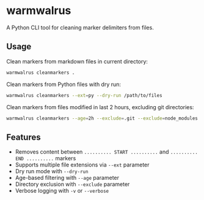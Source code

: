 # warmwalrus

A Python CLI tool for cleaning marker delimiters from files.

## Usage

Clean markers from markdown files in current directory:
```bash
warmwalrus cleanmarkers .
```

Clean markers from Python files with dry run:
```bash
warmwalrus cleanmarkers --ext=py --dry-run /path/to/files
```

Clean markers from files modified in last 2 hours, excluding git directories:
```bash
warmwalrus cleanmarkers --age=2h --exclude=.git --exclude=node_modules /path/to/project
```

## Features

- Removes content between `.......... START ..........` and `.......... END ..........` markers
- Supports multiple file extensions via `--ext` parameter
- Dry run mode with `--dry-run`
- Age-based filtering with `--age` parameter
- Directory exclusion with `--exclude` parameter
- Verbose logging with `-v` or `--verbose`
